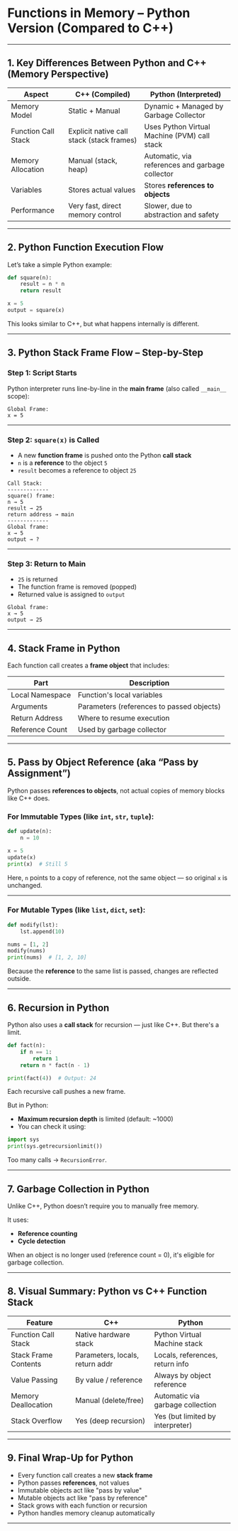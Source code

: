 
# Functions in Memory – Python Version (Compared to C++)

---

## 1. Key Differences Between Python and C++ (Memory Perspective)

| Aspect              | C++ (Compiled)                            | Python (Interpreted)                            |
| ------------------- | ----------------------------------------- | ----------------------------------------------- |
| Memory Model        | Static + Manual                           | Dynamic + Managed by Garbage Collector          |
| Function Call Stack | Explicit native call stack (stack frames) | Uses Python Virtual Machine (PVM) call stack    |
| Memory Allocation   | Manual (stack, heap)                      | Automatic, via references and garbage collector |
| Variables           | Stores actual values                      | Stores **references to objects**                |
| Performance         | Very fast, direct memory control          | Slower, due to abstraction and safety           |

---

## 2. Python Function Execution Flow

Let’s take a simple Python example:

```python
def square(n):
    result = n * n
    return result

x = 5
output = square(x)
```

This looks similar to C++, but what happens internally is different.

---

## 3. Python Stack Frame Flow – Step-by-Step

### Step 1: Script Starts

Python interpreter runs line-by-line in the **main frame** (also called `__main__` scope):

```
Global Frame:
x = 5
```

---

### Step 2: `square(x)` is Called

* A new **function frame** is pushed onto the Python **call stack**
* `n` is a **reference** to the object `5`
* `result` becomes a reference to object `25`

```
Call Stack:
-------------
square() frame:
n → 5
result → 25
return address → main
-------------
Global frame:
x → 5
output → ?
```

---

### Step 3: Return to Main

* `25` is returned
* The function frame is removed (popped)
* Returned value is assigned to `output`

```
Global frame:
x → 5
output → 25
```

---

## 4. Stack Frame in Python

Each function call creates a **frame object** that includes:

| Part            | Description                               |
| --------------- | ----------------------------------------- |
| Local Namespace | Function's local variables                |
| Arguments       | Parameters (references to passed objects) |
| Return Address  | Where to resume execution                 |
| Reference Count | Used by garbage collector                 |

---

## 5. Pass by Object Reference (aka “Pass by Assignment”)

Python passes **references to objects**, not actual copies of memory blocks like C++ does.

### For Immutable Types (like `int`, `str`, `tuple`):

```python
def update(n):
    n = 10

x = 5
update(x)
print(x)  # Still 5
```

Here, `n` points to a copy of reference, not the same object — so original `x` is unchanged.

---

### For Mutable Types (like `list`, `dict`, `set`):

```python
def modify(lst):
    lst.append(10)

nums = [1, 2]
modify(nums)
print(nums)  # [1, 2, 10]
```

Because the **reference** to the same list is passed, changes are reflected outside.

---

## 6. Recursion in Python

Python also uses a **call stack** for recursion — just like C++. But there's a limit.

```python
def fact(n):
    if n == 1:
        return 1
    return n * fact(n - 1)

print(fact(4))  # Output: 24
```

Each recursive call pushes a new frame.

But in Python:

* **Maximum recursion depth** is limited (default: \~1000)
* You can check it using:

```python
import sys
print(sys.getrecursionlimit())
```

Too many calls → `RecursionError`.

---

## 7. Garbage Collection in Python

Unlike C++, Python doesn’t require you to manually free memory.

It uses:

* **Reference counting**
* **Cycle detection**

When an object is no longer used (reference count = 0), it's eligible for garbage collection.

---

## 8. Visual Summary: Python vs C++ Function Stack

| Feature              | C++                             | Python                           |
| -------------------- | ------------------------------- | -------------------------------- |
| Function Call Stack  | Native hardware stack           | Python Virtual Machine stack     |
| Stack Frame Contents | Parameters, locals, return addr | Locals, references, return info  |
| Value Passing        | By value / reference            | Always by object reference       |
| Memory Deallocation  | Manual (delete/free)            | Automatic via garbage collection |
| Stack Overflow       | Yes (deep recursion)            | Yes (but limited by interpreter) |

---

## 9. Final Wrap-Up for Python

* Every function call creates a new **stack frame**
* Python passes **references**, not values
* Immutable objects act like "pass by value"
* Mutable objects act like "pass by reference"
* Stack grows with each function or recursion
* Python handles memory cleanup automatically

---